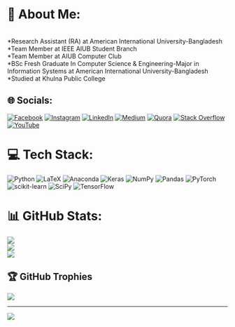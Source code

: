 # 💫 About Me:
<br>*Research Assistant (RA) at American International University-Bangladesh<br>*Team Member at IEEE AIUB Student Branch<br>*Team Member at AIUB Computer Club<br>*BSc Fresh Graduate In Computer Science & Engineering-Major in Information Systems at American International University-Bangladesh<br>*Studied at Khulna Public College 


## 🌐 Socials:
[![Facebook](https://img.shields.io/badge/Facebook-%231877F2.svg?logo=Facebook&logoColor=white)](https://facebook.com/sakib.hossen.92102564) [![Instagram](https://img.shields.io/badge/Instagram-%23E4405F.svg?logo=Instagram&logoColor=white)](https://instagram.com/md.s_a_k_i_b) [![LinkedIn](https://img.shields.io/badge/LinkedIn-%230077B5.svg?logo=linkedin&logoColor=white)](https://linkedin.com/in/md-sakib-hossain-shovon-601738178) [![Medium](https://img.shields.io/badge/Medium-12100E?logo=medium&logoColor=white)](https://medium.com/@sakib.aiub.cs) [![Quora](https://img.shields.io/badge/Quora-%23B92B27.svg?logo=Quora&logoColor=white)](https://quora.com/profile/Md-Sakib-Hossain-Shovon) [![Stack Overflow](https://img.shields.io/badge/-Stackoverflow-FE7A16?logo=stack-overflow&logoColor=white)](https://stackoverflow.com/users/md-sakib-hossain-shovon) [![YouTube](https://img.shields.io/badge/YouTube-%23FF0000.svg?logo=YouTube&logoColor=white)](https://youtube.com/c/UCWMrXCiS7qgSLN-iWg_gEvw) 

# 💻 Tech Stack:
![Python](https://img.shields.io/badge/python-3670A0?style=flat&logo=python&logoColor=ffdd54) ![LaTeX](https://img.shields.io/badge/latex-%23008080.svg?style=flat&logo=latex&logoColor=white) ![Anaconda](https://img.shields.io/badge/Anaconda-%2344A833.svg?style=flat&logo=anaconda&logoColor=white) ![Keras](https://img.shields.io/badge/Keras-%23D00000.svg?style=flat&logo=Keras&logoColor=white) ![NumPy](https://img.shields.io/badge/numpy-%23013243.svg?style=flat&logo=numpy&logoColor=white) ![Pandas](https://img.shields.io/badge/pandas-%23150458.svg?style=flat&logo=pandas&logoColor=white) ![PyTorch](https://img.shields.io/badge/PyTorch-%23EE4C2C.svg?style=flat&logo=PyTorch&logoColor=white) ![scikit-learn](https://img.shields.io/badge/scikit--learn-%23F7931E.svg?style=flat&logo=scikit-learn&logoColor=white) ![SciPy](https://img.shields.io/badge/SciPy-%230C55A5.svg?style=flat&logo=scipy&logoColor=%white) ![TensorFlow](https://img.shields.io/badge/TensorFlow-%23FF6F00.svg?style=flat&logo=TensorFlow&logoColor=white)
# 📊 GitHub Stats:
![](https://github-readme-stats.vercel.app/api?username=Md-Sakib-Hossain-Shovon&theme=blue-green&hide_border=false&include_all_commits=false&count_private=false)<br/>
![](https://github-readme-streak-stats.herokuapp.com/?user=Md-Sakib-Hossain-Shovon&theme=blue-green&hide_border=false)<br/>
![](https://github-readme-stats.vercel.app/api/top-langs/?username=Md-Sakib-Hossain-Shovon&theme=blue-green&hide_border=false&include_all_commits=false&count_private=false&layout=compact)

## 🏆 GitHub Trophies
![](https://github-profile-trophy.vercel.app/?username=Md-Sakib-Hossain-Shovon&theme=matrix&no-frame=false&no-bg=false&margin-w=4)

---
[![](https://visitcount.itsvg.in/api?id=Md-Sakib-Hossain-Shovon&icon=5&color=3)](https://visitcount.itsvg.in)
